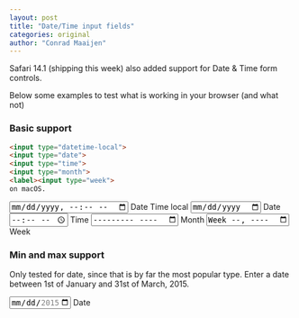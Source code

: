 ```yaml
---
layout: post
title: "Date/Time input fields"
categories: original
author: "Conrad Maaijen"
---
```


Safari 14.1 (shipping this week) also added support for Date & Time form controls.

<!--more-->

Below some examples to test what is working in your browser (and what not)

### Basic support

```html
<input type="datetime-local">
<input type="date">
<input type="time">
<input type="month">
<label><input type="week">
on macOS.
```

<label><input type="datetime-local" name="date"> Date Time local</label>
<label><input type="date" name="date"> Date</label>
<label><input type="time" name="time"> Time</label>
<label><input type="month" name="month"> Month</label>
<label><input type="week" name="week"> Week</label>

### Min and max support
Only tested for date, since that is by far the most popular type. Enter a date between 1st of January and 31st of March, 2015.

<label><input type="date" name="dateWithMinMax" min="2015-01-01" max="2015-03-31"> Date</label>
